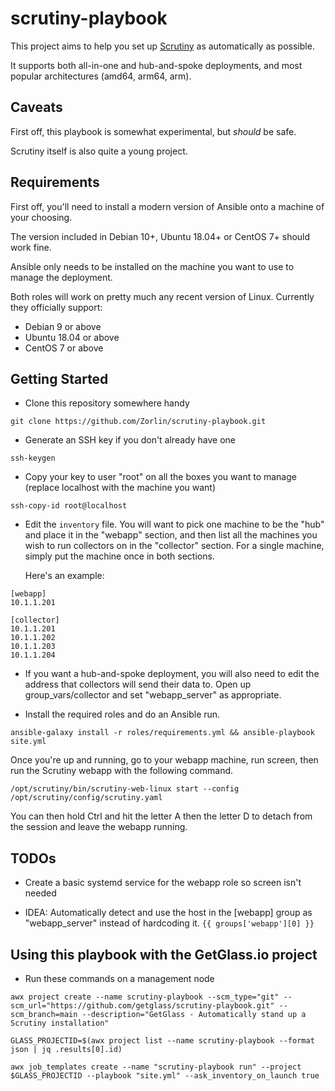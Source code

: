 # scrutiny-playbook

This project aims to help you set up [Scrutiny](https://github.com/AnalogJ/scrutiny) as automatically as possible.

It supports both all-in-one and hub-and-spoke deployments, and most popular architectures (amd64, arm64, arm).

## Caveats
First off, this playbook is somewhat experimental, but *should* be safe.

Scrutiny itself is also quite a young project.

## Requirements
First off, you'll need to install a modern version of Ansible onto a machine of your choosing.

The version included in Debian 10+, Ubuntu 18.04+ or CentOS 7+ should work fine.

Ansible only needs to be installed on the machine you want to use to manage the deployment.

Both roles will work on pretty much any recent version of Linux. Currently they officially support:

* Debian 9 or above
* Ubuntu 18.04 or above
* CentOS 7 or above

## Getting Started
* Clone this repository somewhere handy

`git clone https://github.com/Zorlin/scrutiny-playbook.git`

* Generate an SSH key if you don't already have one

`ssh-keygen`

* Copy your key to user "root" on all the boxes you want to manage (replace localhost with the machine you want)

`ssh-copy-id root@localhost`

* Edit the `inventory` file. You will want to pick one machine to be the "hub" and place it in the "webapp" section, and then list all the machines you wish to run collectors on in the "collector" section. For a single machine, simply put the machine once in both sections.

  Here's an example:
```
[webapp]
10.1.1.201

[collector]
10.1.1.201
10.1.1.202
10.1.1.203
10.1.1.204
```

* If you want a hub-and-spoke deployment, you will also need to edit the address that collectors will send their data to.
  Open up group_vars/collector and set "webapp_server" as appropriate.

* Install the required roles and do an Ansible run.

`ansible-galaxy install -r roles/requirements.yml && ansible-playbook site.yml`

Once you're up and running, go to your webapp machine, run screen, then run the Scrutiny webapp with the following command.

`/opt/scrutiny/bin/scrutiny-web-linux start --config /opt/scrutiny/config/scrutiny.yaml`

You can then hold Ctrl and hit the letter A then the letter D to detach from the session and leave the webapp running.

## TODOs
* Create a basic systemd service for the webapp role so screen isn't needed

* IDEA: Automatically detect and use the host in the [webapp] group as "webapp_server" instead of hardcoding it.
`{{ groups['webapp'][0] }}`

## Using this playbook with the GetGlass.io project
* Run these commands on a management node

`awx project create --name scrutiny-playbook --scm_type="git" --scm_url="https://github.com/getglass/scrutiny-playbook.git" --scm_branch=main --description="GetGlass - Automatically stand up a Scrutiny installation"`

`GLASS_PROJECTID=$(awx project list --name scrutiny-playbook --format json | jq .results[0].id)`

`awx job_templates create --name "scrutiny-playbook run" --project $GLASS_PROJECTID --playbook "site.yml" --ask_inventory_on_launch true`
